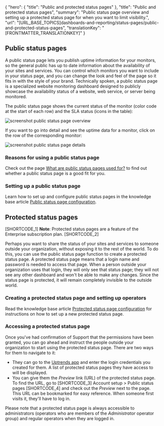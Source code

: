 {
  "hero": {
    "title": "Public and protected status pages"
  },
  "title": "Public and protected status pages",
  "summary": "Public status page overview and setting up a protected status page for when you want to limit visibility.",
  "url": "[URL_BASE_TOPICS]dashboards-and-reporting/status-pages/public-and-protected-status-pages",
  "translationKey": "[FRONTMATTER_TRANSLATIONKEY]"
}

## Public status pages

A public status page lets you publish uptime information for your monitors, so the general public has up to date information about the availability of your sites and services. You can control which monitors you want to include in your status page, and you can change the look and feel of the page so it fits in with the style of your brand. 
Technically spoken, a public status page is a specialized website monitoring dashboard designed to publicly showcase the availability status of a website, web service, or server being monitored.

The public status page shows the current status of the monitor (color code at the start of each row) and the SLA status (icons in the table):

![screenshot public status page overview]([LINK_URL_1])

If you want to go into detail and see the uptime data for a monitor, click on the row of the corresponding monitor:

![screenshot public status page details]([LINK_URL_2])

### Reasons for using a public status page

Check out the page [What are public status pages used for?]([LINK_URL_3]) to find out whether a public status page is a good fit for you.

### Setting up a public status page

Learn how to set up and configure public status pages in the knowledge base article [Public status page configuration]([LINK_URL_4]).

## Protected status pages

[SHORTCODE_1] **Note**: Protected status pages are a feature of the Enterprise subscription plan. [SHORTCODE_2]

Perhaps you want to share the status of your sites and services to someone outside your organization, without exposing it to the rest of the world. To do this, you can use the public status page function to create a protected status page. A protected status page means that a login name and password is needed to access that page. When a person outside your organization uses that login, they will only see that status page; they will not see any other dashboard and won't be able to make any changes. Since the status page is protected, it will remain completely invisible to the outside world.

### Creating a protected status page and setting up operators

Read the knowledge base article [Protected status page configuration]([LINK_URL_5]) for instructions on how to set up a new protected status page.

### Accessing a protected status page

Once you've had confirmation of Support that the permissions have been granted, you can go ahead and instruct the people outside your organization to start using the protected status page. There are two ways for them to navigate to it: 

- They can go to the [Uptrends app]([LINK_URL_6]) and enter the login credentials you created for them. A list of protected status pages they have access to will be displayed. 
- You can give them the *Preview* link (URL) of the protected status page. To find the URL, go to [SHORTCODE_3] Account setup > Public status pages [SHORTCODE_4] and check out the *Preview* next to the page. This URL can be bookmarked for easy reference. When someone first visits it, they'll have to log in.

Please note that a protected status page is always accessible to administrators (operators who are members of the *Administrator* operator group) and regular operators when they are logged in.
